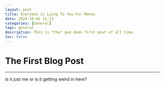 ```yaml
---
layout: post
title: Everyone Is Lying To You For Money
date: 2024-10-02 12:13
categories: [General]
tags: general
description: This is *the* god damn first post of all time.
toc: false
---
```


# The First Blog Post

---

Is it just me or is it getting weird in here?
